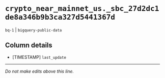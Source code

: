 # `crypto_near_mainnet_us._sbc_27d2dc1de8a346b9b3ca327d5441367d`
`bq-1` | `bigquery-public-data`

## Column details
* [TIMESTAMP] `last_update`

-------------------------------------------------------------------------------
*Do not make edits above this line.*
